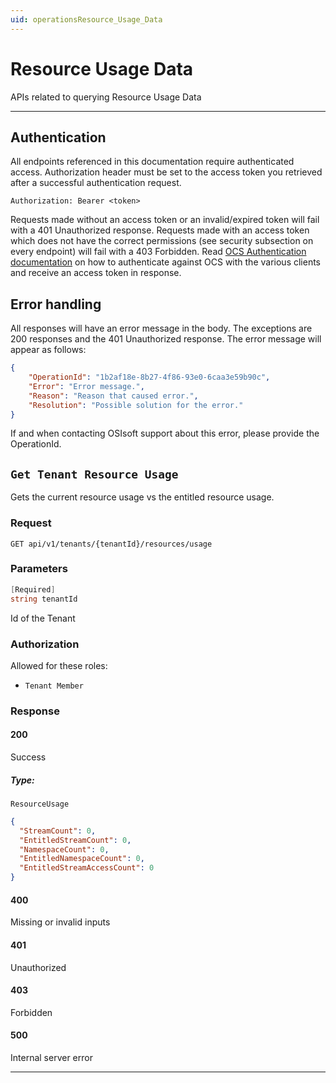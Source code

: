 ```yaml
---
uid: operationsResource_Usage_Data
---
```


# Resource Usage Data

APIs related to querying Resource Usage Data


***

## Authentication

All endpoints referenced in this documentation require authenticated access. Authorization header must be set to the access token you retrieved after a successful authentication request.

`Authorization: Bearer <token>`

Requests made without an access token or an invalid/expired token will fail with a 401 Unauthorized response.
Requests made with an access token which does not have the correct permissions (see security subsection on every endpoint) will fail with a 403 Forbidden.
Read [OCS Authentication documentation](https://github.com/osisoft/OSI-Samples-OCS/blob/master/docs/AUTHENTICATION_README.md) on how to authenticate against OCS with the various clients and receive an access token in response.

## Error handling

All responses will have an error message in the body. The exceptions are 200 responses and the 401 Unauthorized response. The error message will appear as follows:

```json
{
    "OperationId": "1b2af18e-8b27-4f86-93e0-6caa3e59b90c", 
    "Error": "Error message.", 
    "Reason": "Reason that caused error.", 
    "Resolution": "Possible solution for the error." 
}
```

If and when contacting OSIsoft support about this error, please provide the OperationId.

## `Get Tenant Resource Usage`

Gets the current resource usage vs the entitled resource usage.

### Request

`GET api/v1/tenants/{tenantId}/resources/usage`

### Parameters

```csharp
[Required]
string tenantId
```

Id of the Tenant

### Authorization

Allowed for these roles:

- `Tenant Member`

### Response

#### 200

Success

##### Type:

 `ResourceUsage`

```json
{
  "StreamCount": 0,
  "EntitledStreamCount": 0,
  "NamespaceCount": 0,
  "EntitledNamespaceCount": 0,
  "EntitledStreamAccessCount": 0
}
```

#### 400

Missing or invalid inputs

#### 401

Unauthorized

#### 403

Forbidden

#### 500

Internal server error
***

